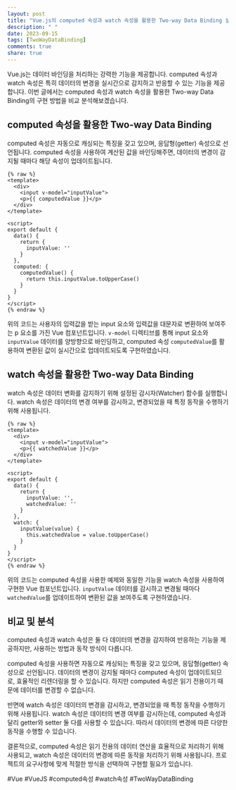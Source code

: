 ```yaml
---
layout: post
title: "Vue.js의 computed 속성과 watch 속성을 활용한 Two-way Data Binding 실시간 감지 구현 방법 비교 분석하기"
description: " "
date: 2023-09-15
tags: [TwoWayDataBinding]
comments: true
share: true
---
```


Vue.js는 데이터 바인딩을 처리하는 강력한 기능을 제공합니다. computed 속성과 watch 속성은 특히 데이터의 변경을 실시간으로 감지하고 반응할 수 있는 기능을 제공합니다. 이번 글에서는 computed 속성과 watch 속성을 활용한 Two-way Data Binding의 구현 방법을 비교 분석해보겠습니다.

## computed 속성을 활용한 Two-way Data Binding

computed 속성은 자동으로 캐싱되는 특징을 갖고 있으며, 응답형(getter) 속성으로 선언됩니다. computed 속성을 사용하여 계산된 값을 바인딩해주면, 데이터의 변경이 감지될 때마다 해당 속성이 업데이트됩니다.

```vue
{% raw %}
<template>
  <div>
    <input v-model="inputValue">
    <p>{{ computedValue }}</p>
  </div>
</template>

<script>
export default {
  data() {
    return {
      inputValue: ''
    }
  },
  computed: {
    computedValue() {
      return this.inputValue.toUpperCase()
    }
  }
}
</script>
{% endraw %}
```

위의 코드는 사용자의 입력값을 받는 input 요소와 입력값을 대문자로 변환하여 보여주는 p 요소를 가진 Vue 컴포넌트입니다. `v-model` 디렉티브를 통해 input 요소와 `inputValue` 데이터를 양방향으로 바인딩하고, computed 속성 `computedValue`를 활용하여 변환된 값이 실시간으로 업데이트되도록 구현하였습니다.

## watch 속성을 활용한 Two-way Data Binding

watch 속성은 데이터 변화를 감지하기 위해 설정된 감시자(Watcher) 함수를 실행합니다. watch 속성은 데이터의 변경 여부를 감시하고, 변경되었을 때 특정 동작을 수행하기 위해 사용됩니다.

```vue
{% raw %}
<template>
  <div>
    <input v-model="inputValue">
    <p>{{ watchedValue }}</p>
  </div>
</template>

<script>
export default {
  data() {
    return {
      inputValue: '',
      watchedValue: ''
    }
  },
  watch: {
    inputValue(value) {
      this.watchedValue = value.toUpperCase()
    }
  }
}
</script>
{% endraw %}
```

위의 코드는 computed 속성을 사용한 예제와 동일한 기능을 watch 속성을 사용하여 구현한 Vue 컴포넌트입니다. `inputValue` 데이터를 감시하고 변경될 때마다 `watchedValue`를 업데이트하여 변환된 값을 보여주도록 구현하였습니다.

## 비교 및 분석

computed 속성과 watch 속성은 둘 다 데이터의 변경을 감지하여 반응하는 기능을 제공하지만, 사용하는 방법과 동작 방식이 다릅니다.

computed 속성을 사용하면 자동으로 캐싱되는 특징을 갖고 있으며, 응답형(getter) 속성으로 선언됩니다. 데이터의 변경이 감지될 때마다 computed 속성이 업데이트되므로, 효율적인 리렌더링을 할 수 있습니다. 하지만 computed 속성은 읽기 전용이기 때문에 데이터를 변경할 수 없습니다.

반면에 watch 속성은 데이터의 변경을 감시하고, 변경되었을 때 특정 동작을 수행하기 위해 사용됩니다. watch 속성은 데이터의 변경 여부를 감시하는데, computed 속성과 달리 getter와 setter 둘 다를 사용할 수 있습니다. 따라서 데이터의 변경에 따른 다양한 동작을 수행할 수 있습니다.

결론적으로, computed 속성은 읽기 전용의 데이터 연산을 효율적으로 처리하기 위해 사용되고, watch 속성은 데이터의 변경에 따른 동작을 처리하기 위해 사용됩니다. 프로젝트의 요구사항에 맞게 적절한 방식을 선택하여 구현할 필요가 있습니다.

#Vue #VueJS #computed속성 #watch속성 #TwoWayDataBinding